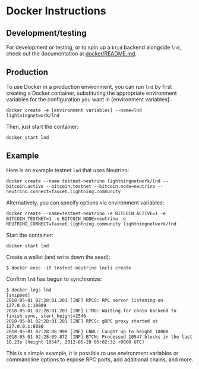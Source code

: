 # Docker Instructions

## Development/testing

For development or testing, or to spin up a `btcd` backend alongside `lnd`,
check out the documentation at [docker/README.md](docker/README.md).

## Production

To use Docker in a production environment, you can run `lnd` by first creating
a Docker container, substituting the appropriate environment variables for the
configuration you want in [environment variables]:

```
docker create -e [environment variables] --name=lnd lightningnetwork/lnd
```

Then, just start the container:

```
docker start lnd
```

## Example

Here is an example testnet `lnd` that uses Neutrino:

```
docker create --name testnet-neutrino lightningnetwork/lnd --bitcoin.active --bitcoin.testnet --bitcoin.node=neutrino --neutrino.connect=faucet.lightning.community
```

Alternatively, you can specify options via environment variables:

```
docker create --name=testnet-neutrino -e BITCOIN_ACTIVE=1 -e BITCOIN_TESTNET=1 -e BITCOIN_NODE=neutrino -e NEUTRINO_CONNECT=faucet.lightning.community lightningnetwork/lnd
```


Start the container:

```
docker start lnd
```

Create a wallet (and write down the seed):

```
$ docker exec -it testnet-neutrino lncli create
```

Confirm `lnd` has begun to synchronize:

```
$ docker logs lnd
[snipped]
2018-05-01 02:28:01.201 [INF] RPCS: RPC server listening on 127.0.0.1:10009
2018-05-01 02:28:01.201 [INF] LTND: Waiting for chain backend to finish sync, start_height=2546
2018-05-01 02:28:01.201 [INF] RPCS: gRPC proxy started at 127.0.0.1:8080
2018-05-01 02:28:08.999 [INF] LNWL: Caught up to height 10000
2018-05-01 02:28:09.872 [INF] BTCN: Processed 10547 blocks in the last 10.23s (height 10547, 2012-05-28 05:02:32 +0000 UTC)
```

This is a simple example, it is possible to use environment
variables or commandline options to expose RPC ports, add additional chains, and more.
